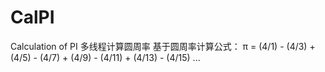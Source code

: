 # CalPI
Calculation of PI
多线程计算圆周率
基于圆周率计算公式：
π = (4/1) - (4/3) + (4/5) - (4/7) + (4/9) - (4/11) + (4/13) - (4/15) ... 
